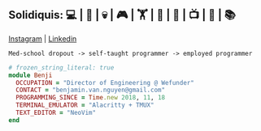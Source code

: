 Solidiquis: 💻 | 🎸 | 💀 | 🎮 | 🏋 | 🧙 | 🧋 | 📺 | 🎃 | 📚
--
[Instagram](https://www.instagram.com/benji_man_van/) | [Linkedin](https://www.linkedin.com/in/nguyen-van-benjamin/)

`Med-school dropout -> self-taught programmer -> employed programmer`
```ruby
# frozen_string_literal: true
module Benji
  OCCUPATION = "Director of Engineering @ Wefunder"
  CONTACT = "benjamin.van.nguyen@gmail.com"
  PROGRAMMING_SINCE = Time.new 2018, 11, 18
  TERMINAL_EMULATOR = "Alacritty + TMUX"
  TEXT_EDITOR = "NeoVim"
end
```
